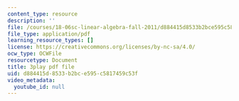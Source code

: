 ```yaml
---
content_type: resource
description: ''
file: /courses/18-06sc-linear-algebra-fall-2011/d884415d8533b2bce595c5817459c53f_KUuxdk_V7To.pdf
file_type: application/pdf
learning_resource_types: []
license: https://creativecommons.org/licenses/by-nc-sa/4.0/
ocw_type: OCWFile
resourcetype: Document
title: 3play pdf file
uid: d884415d-8533-b2bc-e595-c5817459c53f
video_metadata:
  youtube_id: null
---
```

